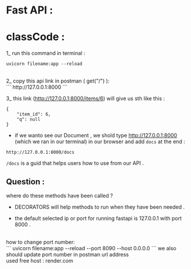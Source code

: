 # Fast API :


# classCode :
1_ run this command in terminal : 
```
uvicorn filename:app --reload
```
<br>
2_ copy this api link in postman ( get("/") ): <br>
``` http://127.0.0.1:8000 ``` <br>

3_ this link (http://127.0.0.1:8000/items/6) will give us sth like this : <br>

```
{
    "item_id": 6,
    "q": null
}
```

+ if we wanto see our Document , we shold type http://127.0.0.1:8000 (which we ran in our terminal) in our browser and add ```docs``` at the end : <br>
```
http://127.0.0.1:8000/docs
```
```/docs``` is a guid that helps users how to use from our API .

## Question :
where do these methods have been called ? <br>
+ DECORATORS will help methods to run when they have been needed . <br>

+ the default selected ip or port for running fastapi  is 127.0.0.1 with port 8000 . 
<br>
how to change port number: <br>
```
uvicorn filename:app --reload --port 8090 --host 0.0.0.0
```
we also should update port number in postman url address
<br>
used free host : render.com
